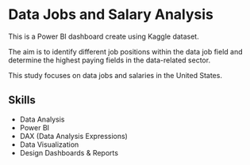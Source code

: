 # Data Jobs and Salary Analysis

This is a Power BI dashboard create using Kaggle dataset.

The aim is to identify different job positions within the data job field and determine the highest paying fields in the data-related sector. 

This study focuses on data jobs and salaries in the United States.

## Skills

- Data Analysis
- Power BI
- DAX (Data Analysis Expressions)
- Data Visualization
- Design Dashboards & Reports
